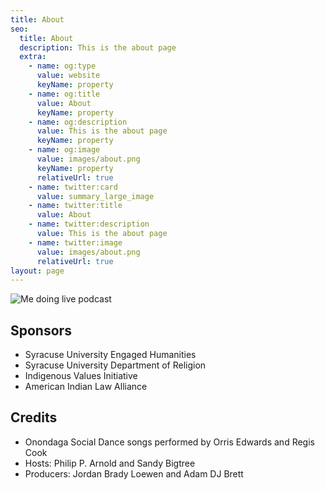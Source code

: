 ```yaml
---
title: About
seo:
  title: About
  description: This is the about page
  extra:
    - name: og:type
      value: website
      keyName: property
    - name: og:title
      value: About
      keyName: property
    - name: og:description
      value: This is the about page
      keyName: property
    - name: og:image
      value: images/about.png
      keyName: property
      relativeUrl: true
    - name: twitter:card
      value: summary_large_image
    - name: twitter:title
      value: About
    - name: twitter:description
      value: This is the about page
    - name: twitter:image
      value: images/about.png
      relativeUrl: true
layout: page
---
```


![Me doing live podcast](/images/about.png)

## Sponsors
  - Syracuse University Engaged Humanities
  - Syracuse University Department of Religion
  - Indigenous Values Initiative
  - American Indian Law Alliance

## Credits
  - Onondaga Social Dance songs performed by Orris Edwards and Regis Cook
  - Hosts: Philip P. Arnold and Sandy Bigtree
  - Producers: Jordan Brady Loewen and Adam DJ Brett
